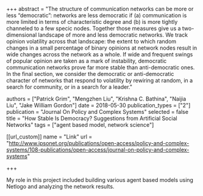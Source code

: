 +++
abstract = "The structure of communication networks can be more or less “democratic”: networks are less democratic if (a) communication is more limited in terms of characteristic degree and (b) is more tightly channeled to a few specic nodes. Together those measures give us a two-dimensional landscape of more and less democratic networks. We track opinion volatility across that landscape: the extent to which random changes in a small percentage of binary opinions at network nodes result in wide changes across the network as a whole. If wide and frequent swings of popular opinion are taken as a mark of instability, democratic communication networks prove far more stable than anti-democratic ones. In the final section, we consider the democratic or anti-democratic character of networks that respond to volatility by rewiring at random, in a search for community, or in a search for a leader."

authors = ["Patrick Grim", "Mengzhen Liu",  "Krishna C. Bathina", "Naijia Liu", "Jake William Gordon"]
date = 2018-05-30
publication_types = ["2"]
publication = "Journal On Policy and Complex Systems"
selected = false
title = "How Stable Is Democracy? Suggestions from Artificial Social Networks"
tags = ["agent based model, network science"]

[[url_custom]]
name = "Link"
url = "http://www.ipsonet.org/publications/open-access/policy-and-complex-systems/108-publications/open-access/journal-on-policy-and-complex-systems"

+++

My role in this project included building various agent based models using Netlogo and analyzing the network results. 